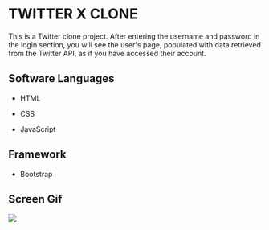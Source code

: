 <h1>TWITTER X CLONE </h1>

This is a Twitter clone project. After entering the username and password in the login section, you will see the user's page, populated with data retrieved from the Twitter API, as if you have accessed their account.

<h2> Software Languages </h2>

- HTML

- CSS

- JavaScript

<h2> Framework </h2>

- Bootstrap

<h2> Screen Gif </h2>

![](giflik-2.gif)